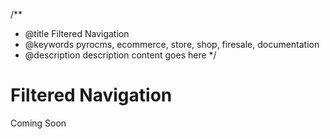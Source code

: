 /**
 * @title Filtered Navigation
 * @keywords pyrocms, ecommerce, store, shop, firesale, documentation
 * @description description content goes here
 */
# Filtered Navigation

Coming Soon